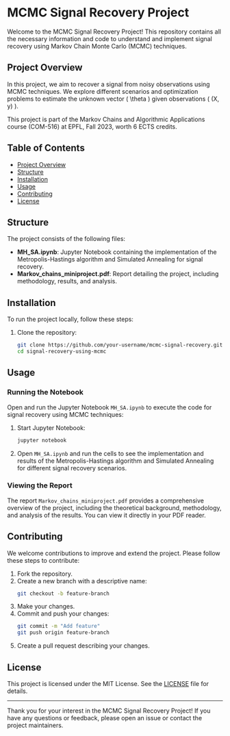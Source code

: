 # MCMC Signal Recovery Project

Welcome to the MCMC Signal Recovery Project! This repository contains all the necessary information and code to understand and implement signal recovery using Markov Chain Monte Carlo (MCMC) techniques.

## Project Overview

In this project, we aim to recover a signal from noisy observations using MCMC techniques. We explore different scenarios and optimization problems to estimate the unknown vector \( \theta \) given observations \( (X, y) \).

This project is part of the Markov Chains and Algorithmic Applications course (COM-516) at EPFL, Fall 2023, worth 6 ECTS credits.
## Table of Contents

- [Project Overview](#project-overview)
- [Structure](#structure)
- [Installation](#installation)
- [Usage](#usage)
- [Contributing](#contributing)
- [License](#license)

## Structure

The project consists of the following files:

- **MH_SA.ipynb**: Jupyter Notebook containing the implementation of the Metropolis-Hastings algorithm and Simulated Annealing for signal recovery.
- **Markov_chains_miniproject.pdf**: Report detailing the project, including methodology, results, and analysis.

## Installation

To run the project locally, follow these steps:

1. Clone the repository:
   ```sh
   git clone https://github.com/your-username/mcmc-signal-recovery.git
   cd signal-recovery-using-mcmc
   ```

## Usage

### Running the Notebook

Open and run the Jupyter Notebook `MH_SA.ipynb` to execute the code for signal recovery using MCMC techniques:

1. Start Jupyter Notebook:
   ```sh
   jupyter notebook
   ```

2. Open `MH_SA.ipynb` and run the cells to see the implementation and results of the Metropolis-Hastings algorithm and Simulated Annealing for different signal recovery scenarios.

### Viewing the Report

The report `Markov_chains_miniproject.pdf` provides a comprehensive overview of the project, including the theoretical background, methodology, and analysis of the results. You can view it directly in your PDF reader.

## Contributing

We welcome contributions to improve and extend the project. Please follow these steps to contribute:

1. Fork the repository.
2. Create a new branch with a descriptive name:
   ```sh
   git checkout -b feature-branch
   ```
3. Make your changes.
4. Commit and push your changes:
   ```sh
   git commit -m "Add feature"
   git push origin feature-branch
   ```
5. Create a pull request describing your changes.

## License

This project is licensed under the MIT License. See the [LICENSE](LICENSE) file for details.

---

Thank you for your interest in the MCMC Signal Recovery Project! If you have any questions or feedback, please open an issue or contact the project maintainers.
